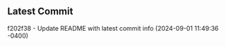 
## Latest Commit
f202f38 - Update README with latest commit info (2024-09-01 11:49:36 -0400) <Yunxi-Zhou>
